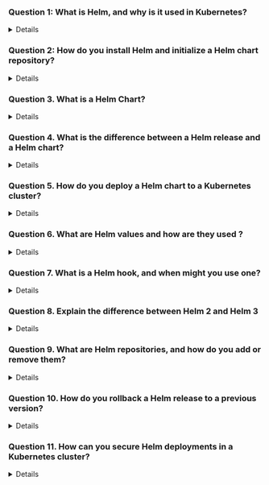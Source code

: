 

### Question 1: What is Helm, and why is it used in Kubernetes? 
<details>

- **Helm** is a package manager for Kubernetes that simplifies the process of deploying, managing, and scaling containerized applications. 
- It allows you to define, install, and upgrade complex Kubernetes applications through reusable packages called "charts."

### Key Reasons for Using Helm in Kubernetes:

1. **Package Management**:
   - Helm provides a standardized way to package Kubernetes applications, enabling users to share and reuse them easily.

2. **Simplified Application Deployment**:
   - With Helm, you can deploy applications with a single command. 

3. **Version Control**:
   - Helm allows you to manage different versions of your applications. You can roll back to previous versions if something goes wrong during an upgrade, ensuring stability and reducing downtime.

4. **Reusability**:
   - Helm charts can be reused across different projects, teams, or organizations, promoting consistency and reducing duplication of effort.

5. **Scalability**:
   - By using Helm, scaling Kubernetes applications becomes more manageable, allowing you to apply consistent updates and configurations across multiple environments.

</details>


### Question 2: How do you install Helm and initialize a Helm chart repository?
<details>

 
</details>

### Question 3. What is a Helm Chart?
<details>

- A **Helm chart** is a package that contains all necessary Kubernetes resources for deploying an application.
- Use the `helm create <chart-name>` command to create a new Helm chart, which will generate a directory with all necessary files.
- Customize the chart by modifying the files and templates, and then deploy it using `helm install`.

Helm charts simplify the deployment, management, and scaling of Kubernetes applications by packaging all required resources into a single, reusable package.
</details>

### Question 4. What is the difference between a Helm release and a Helm chart?
<details>

- **Helm Chart**: A template or blueprint that defines the Kubernetes resources required to run an application.
- **Helm Release**: A specific deployment of a Helm chart in a Kubernetes cluster, representing a running instance of the application.

For example, if you have a Helm chart for a web application, you can use that chart to create multiple releases in your Kubernetes cluster, such as `myapp-dev`, `myapp-test`, and `myapp-prod`, each configured differently but based on the same chart.
</details>

### Question 5. How do you deploy a Helm chart to a Kubernetes cluster?
<details>


### 1. **Deploy the Helm Chart**
   - Deploy a Helm chart to your Kubernetes cluster using the `helm install` command. You need to specify a release name (an identifier for this deployment) and the chart name:
     ```bash
     helm install <release-name> <chart-name> [--namespace <namespace>]
     ```
   - Example:
     ```bash
     helm install my-release stable/nginx
     ```
   - This command deploys the `nginx` chart from the `stable` repository to your Kubernetes cluster.


 
</details>


### Question 6. What are Helm values and how are they used ?
<details>

- Helm values are a powerful feature that allows you to customize and control the deployment of applications on Kubernetes. By adjusting these values, you can tailor deployments to match specific environments, requirements
- Using a Custom values.yaml File
- helm install my-release ./my-chart -f custom-values.yaml


</details>

### Question 7. What is a Helm hook, and when might you use one?
<details>
- A Helm hook is a mechanism that allows you to run specific actions at certain points in the lifecycle of a Helm release

- pre-install:

Runs before any resources are installed during the helm install command.
Use case: Set up pre-requisites like database migrations or secret generation before deploying the main application.
 
</details>

### Question 8. Explain the difference between Helm 2 and Helm 3
<details>

### 1. **Tiller (Helm 2) vs. No Tiller (Helm 3)**

- **Helm 2:**
  - Helm 2 uses a server-side component called **Tiller**, which runs inside the Kubernetes cluster. 
  - **Security Concerns:** Tiller required special permissions (RBAC) to operate, which led to potential security risks. Tiller had access to the entire Kubernetes cluster, 

- **Helm 3:**
  - Helm 3 eliminates Tiller, meaning that Helm operates as a purely client-side tool. 
  - **Improved Security:** By removing Tiller, Helm 3 reduces security risks. 



### 2. **Helm Testing**

- **Helm 2:**
  - Helm 2 supported the creation of tests in charts, but these were less  limited in scope.

- **Helm 3:**
  - Helm 3 enhances support for testing by providing more structured hooks (`test-success`, `test-failure`) and better tooling around running and managing tests in your Helm charts.
  - 

</details>

### Question 9. What are Helm repositories, and how do you add or remove them?
<details>

- Helm repositories are collections of Helm charts that are stored and made available for use. These repositories provide a centralized location from which you can download and install charts for deploying applications on Kubernetes.
- helm repo add <repo-name> <repo-url>
- helm repo remove <repo-name>

</details>

### Question 10. How do you rollback a Helm release to a previous version?
<details>
To rollback to a specific revision, use the helm rollback command followed by the release name and the revision number.
Syntax:
```
helm rollback <release-name> <revision>
```
  
</details>

### Question 11. How can you secure Helm deployments in a Kubernetes cluster?
<details>

By the Use Role-Based Access Control (RBAC)
RBAC Policies:
Define strict RBAC policies to control who can access and modify Helm releases
 
</details>
